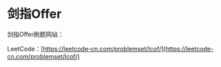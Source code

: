 # 剑指Offer

剑指Offer刷题网站：

LeetCode：[https://leetcode-cn.com/problemset/lcof/](https://leetcode-cn.com/problemset/lcof/)

